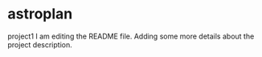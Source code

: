 # astroplan
project1
I am editing the README file. Adding some more details about the project description.

